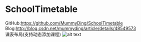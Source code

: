 # SchoolTimetable
GitHub:https://github.com/MummyDing/SchoolTimetable<br>
Blog:http://blog.csdn.net/mummyding/article/details/48549573<br>
课表布局(支持动态添加课程)
![alt text](http://ww1.sinaimg.cn/bmiddle/df755665gw1ew6s8e8kwwj20dw0lk3zl.jpg)
